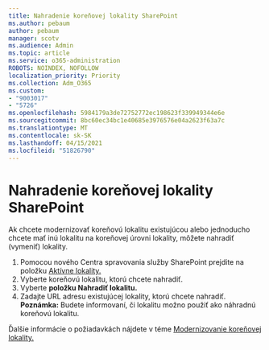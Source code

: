 ```yaml
---
title: Nahradenie koreňovej lokality SharePoint
ms.author: pebaum
author: pebaum
manager: scotv
ms.audience: Admin
ms.topic: article
ms.service: o365-administration
ROBOTS: NOINDEX, NOFOLLOW
localization_priority: Priority
ms.collection: Adm_O365
ms.custom:
- "9003017"
- "5726"
ms.openlocfilehash: 5984179a3de72752772ec198623f339949344e6e
ms.sourcegitcommit: 8bc60ec34bc1e40685e3976576e04a2623f63a7c
ms.translationtype: MT
ms.contentlocale: sk-SK
ms.lasthandoff: 04/15/2021
ms.locfileid: "51826790"
---
```

# <a name="replace-the-sharepoint-root-site"></a>Nahradenie koreňovej lokality SharePoint
Ak chcete modernizovať koreňovú lokalitu existujúcou alebo jednoducho chcete mať inú lokalitu na koreňovej úrovni lokality, môžete nahradiť (vymeniť) lokality.

1. Pomocou nového Centra spravovania služby SharePoint prejdite na položku [Aktívne lokality.](https://admin.microsoft.com/sharepoint?page=siteManagement&modern=true)
2. Vyberte koreňovú lokalitu, ktorú chcete nahradiť.
3. Vyberte **položku Nahradiť lokalitu.**
4. Zadajte URL adresu existujúcej lokality, ktorú chcete nahradiť. **Poznámka:** Budete informovaní, či lokalitu možno použiť ako náhradnú koreňovú lokalitu.

Ďalšie informácie o požiadavkách nájdete v téme [Modernizovanie koreňovej lokality.](https://docs.microsoft.com/sharepoint/modern-root-site)

